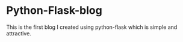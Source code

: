 # Python-Flask-blog
This is the first blog I created using python-flask which is simple and attractive.
